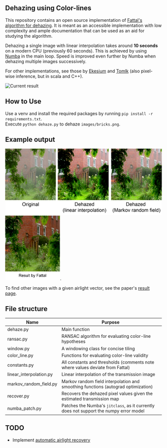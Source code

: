 ## Dehazing using Color-lines
This repository contains an open source implementation of [Fattal's algorithm for dehazing](https://www.cse.huji.ac.il/~raananf/projects/dehaze_cl/). 
It is meant as an accessible implementation with low complexity and ample documentation that can be used as an aid for studying the algorithm.   

Dehazing a single image with linear interpolation takes around **10 seconds** on a modern CPU (previously 60 seconds). This is achieved by using [Numba](http://numba.pydata.org/) in the main loop. Speed is improved even further by Numba when dehazing multiple images successively.
  
For other implementations, see those by [Ekesium](https://github.com/ekexium/dehazing-using-color-lines) and [Tomlk](https://github.com/Tomlk/Dehazing-with-Color-Lines) (also pixel-wise inference, but in scala and C++).

![Current result](images/dehaze.gif)

## How to Use 
Use a venv and install the required packages by running `pip install -r requirements.txt`.    
Execute `python dehaze.py` to dehaze `images/bricks.png`. 

## Example output
![example output](images/example.png)
<img src="images/fattal_result.png" width="35%">.

To find other images with a given airlight vector, see the paper's [result page](https://www.cse.huji.ac.il/~raananf/projects/dehaze_cl/results/).

## File structure 
| Name                    | Purpose                                                                           |
|-------------------------|-----------------------------------------------------------------------------------|
| dehaze.py               | Main function                                                                     |
| ransac.py               | RANSAC algorithm for evaluating color-line hypotheses                             |
| window.py               | A windowing class for concise tiling                                              |
| color_line.py           | Functions for evaluating color-line validity                                      |
| constants.py            | All constants and thresholds (comments note where values deviate from Fattal)        |
| linear_interpolation.py | Linear interpolation of the transmission image                                    |
| markov_random_field.py  | Markov random field interpolation and smoothing functions (autograd optimization) |
| recover.py              | Recovers the dehazed pixel values given the estimated transmission map            |
| numba_patch.py          | Patches the Numba's `jitclass`, as it currently does not support the numpy error model |


## TODO 
* Implement [automatic airlight recovery](https://www.cse.huji.ac.il/~raananf/projects/atm_light/)
